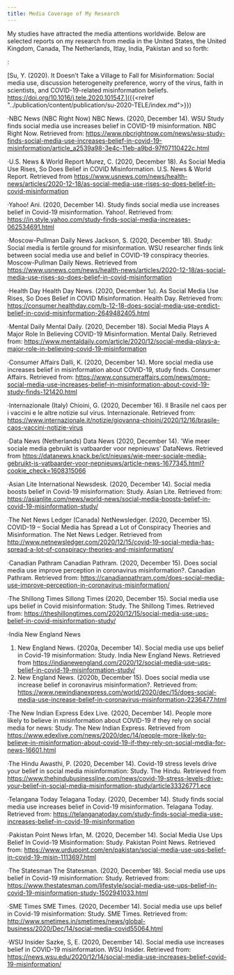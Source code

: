 ```yaml
---
title: Media Coverage of My Research
---
```

My studies have attracted the media attentions worldwide. Below are selected reports on my research from media in the United States, the United Kingdom, Canada, The Netherlands, Itlay, India, Pakistan and so forth:

:

[Su, Y. (2020). It Doesn’t Take a Village to Fall for Misinformation: Social media use, discussion heterogeneity preference, worry of the virus, faith in scientists, and COVID-19-related misinformation beliefs. https://doi.org/10.1016/j.tele.2020.101547.]({{<relref "../publication/content/publication/su-2020-TELE/index.md">}})

·NBC News (NBC Right Now)
NBC News. (2020, December 14). WSU Study finds social media use increases belief in COVID-19 misinformation. NBC Right Now. Retrieved from: https://www.nbcrightnow.com/news/wsu-study-finds-social-media-use-increases-belief-in-covid-19-misinformation/article_a2539a98-3e4c-11eb-a9bd-97f07110422c.html 

·U.S. News & World Report
Murez, C. (2020, December 18). As Social Media Use Rises, So Does Belief in COVID Misinformation. U.S. News & World Report. Retrieved from https://www.usnews.com/news/health-news/articles/2020-12-18/as-social-media-use-rises-so-does-belief-in-covid-misinformation

·Yahoo! 
Ani. (2020, December 14). Study finds social media use increases belief in Covid-19 misinformation. Yahoo!. Retrieved from: https://in.style.yahoo.com/study-finds-social-media-increases-062534691.html 

·Moscow-Pullman Daily News
Jackson, S. (2020, December 18). Study: Social media is fertile ground for misinformation. WSU researcher finds link between social media use and belief in COVID-19 conspiracy theories. Moscow-Pullman Daily News. Retrieved from https://www.usnews.com/news/health-news/articles/2020-12-18/as-social-media-use-rises-so-does-belief-in-covid-misinformation 

·Health Day
Health Day News. (2020, December 1u). As Social Media Use Rises, So Does Belief in COVID Misinformation. Health Day. Retrieved from: https://consumer.healthday.com/b-12-18-does-social-media-use-predict-belief-in-covid-misinformation-2649482405.html 

·Mental Daily
Mental Daily. (2020, December 18). Social Media Plays A Major Role In Believing COVID-19 Misinformation. Mental Daily. Retrieved from: https://www.mentaldaily.com/article/2020/12/social-media-plays-a-major-role-in-believing-covid-19-misinformation

·Consumer Affairs
Dalli, K. (2020, December 14). More social media use increases belief in misinformation about COVID-19, study finds. Consumer Affairs. Retrieved from: https://www.consumeraffairs.com/news/more-social-media-use-increases-belief-in-misinformation-about-covid-19-study-finds-121420.html 

·Internazionale (Italy)
Chioini, G. (2020, December 16). Il Brasile nel caos per i vaccini e le altre notizie sul virus. Internazionale. Retrieved from: https://www.internazionale.it/notizie/giovanna-chioini/2020/12/16/brasile-caos-vaccini-notizie-virus 

·Data News (Netherlands)
Data News (2020, December 14). 'Wie meer sociale media gebruikt is vatbaarder voor nepnieuws' DataNews. Retrieved from https://datanews.knack.be/ict/nieuws/wie-meer-sociale-media-gebruikt-is-vatbaarder-voor-nepnieuws/article-news-1677345.html?cookie_check=1608315066 

·Asian Lite International
Newsdesk. (2020, December 14). Social media boosts belief in Covid-19 misinformation: Study. Asian Lite. Retrieved from: https://asianlite.com/news/world-news/social-media-boosts-belief-in-covid-19-misinformation-study/ 

·The Net News Ledger (Canada)
NetNewsledger. (2020, December 15). COVID-19 – Social Media has Spread a Lot of Conspiracy Theories and Misinformation. The Net News Ledger. Retrieved from http://www.netnewsledger.com/2020/12/15/covid-19-social-media-has-spread-a-lot-of-conspiracy-theories-and-misinformation/ 

·Canadian Pathram
Canadian Pathram. (2020, December 15). Does social media use improve perception in coronavirus misinformation?. Canadian Pathram. Retrieved from: https://canadianpathram.com/does-social-media-use-improve-perception-in-coronavirus-misinformation/ 

·The Shillong Times
Sillong Times (2020, December 15). Social media use ups belief in Covid misinformation: Study. The Shillong Times. Retrieved from: https://theshillongtimes.com/2020/12/15/social-media-use-ups-belief-in-covid-misinformation-study/ 

·India New England News
1.	New England News. (2020a, December 14). Social media use ups belief in Covid-19 misinformation: Study. India New England News. Retrieved from https://indianewengland.com/2020/12/social-media-use-ups-belief-in-covid-19-misinformation-study/ 
2.	New England News. (2020b, December 15). Does social media use increase belief in coronavirus misinformation?. Retrieved from: https://www.newindianexpress.com/world/2020/dec/15/does-social-media-use-increase-belief-in-coronavirus-misinformation-2236477.html 

·The New Indian Express
Edex Live. (2020, December 14). People more likely to believe in misinformation about COVID-19 if they rely on social media for news: Study. The New Indian Express. Retrieved from https://www.edexlive.com/news/2020/dec/14/people-more-likely-to-believe-in-misinformation-about-covid-19-if-they-rely-on-social-media-for-news-16601.html 

·The Hindu
Awasthi, P. (2020, December 14). Covid-19 stress levels drive your belief in social media misinformation: Study. The Hindu. Retrieved from https://www.thehindubusinessline.com/news/covid-19-stress-levels-drive-your-belief-in-social-media-misinformation-study/article33326771.ece 

·Telangana Today
Telagana Today. (2020, December 14). Study finds social media use increases belief in Covid-19 misinformation. Telagana Today. Retrieved from: https://telanganatoday.com/study-finds-social-media-use-increases-belief-in-covid-19-misinformation 

·Pakistan Point News
Irfan, M. (2020, December 14). Social Media Use Ups Belief In Covid-19 Misinformation: Study. Pakistan Point News. Retrieved from: https://www.urdupoint.com/en/pakistan/social-media-use-ups-belief-in-covid-19-misin-1113697.html 

·The Statesman
The Statesman. (2020, December 18). Social media use ups belief in Covid-19 misinformation: Study. Retrieved from: https://www.thestatesman.com/lifestyle/social-media-use-ups-belief-in-covid-19-misinformation-study-1502941033.html 

·SME Times
SME Times. (2020, December 14). Social media use ups belief in Covid-19 misinformation: Study. SME Times. Retrieved from: http://www.smetimes.in/smetimes/news/global-business/2020/Dec/14/social-media-covid55064.html 

·WSU Insider
Sazke, S, E. (2020, December 14). Social media use increases belief in COVID-19 misinformation. WSU Insider. Retrieved from: https://news.wsu.edu/2020/12/14/social-media-use-increases-belief-covid-19-misinformation/
